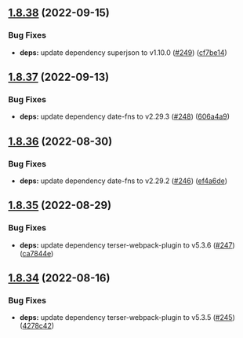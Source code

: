 ## [1.8.38](https://github.com/dds/bosabosa.org/compare/v1.8.37...v1.8.38) (2022-09-15)


### Bug Fixes

* **deps:** update dependency superjson to v1.10.0 ([#249](https://github.com/dds/bosabosa.org/issues/249)) ([cf7be14](https://github.com/dds/bosabosa.org/commit/cf7be1407f2cb12e2d57c95664fa48e020f40934))



## [1.8.37](https://github.com/dds/bosabosa.org/compare/v1.8.36...v1.8.37) (2022-09-13)


### Bug Fixes

* **deps:** update dependency date-fns to v2.29.3 ([#248](https://github.com/dds/bosabosa.org/issues/248)) ([606a4a9](https://github.com/dds/bosabosa.org/commit/606a4a9ed11fc8d1edbb916379693a540279bd61))



## [1.8.36](https://github.com/dds/bosabosa.org/compare/v1.8.35...v1.8.36) (2022-08-30)


### Bug Fixes

* **deps:** update dependency date-fns to v2.29.2 ([#246](https://github.com/dds/bosabosa.org/issues/246)) ([ef4a6de](https://github.com/dds/bosabosa.org/commit/ef4a6de3c60209ab0335d26c8e8577a2a7cedf5d))



## [1.8.35](https://github.com/dds/bosabosa.org/compare/v1.8.34...v1.8.35) (2022-08-29)


### Bug Fixes

* **deps:** update dependency terser-webpack-plugin to v5.3.6 ([#247](https://github.com/dds/bosabosa.org/issues/247)) ([ca7844e](https://github.com/dds/bosabosa.org/commit/ca7844e5185938523dd076edb2c4d3aa1a355c83))



## [1.8.34](https://github.com/dds/bosabosa.org/compare/v1.8.33...v1.8.34) (2022-08-16)


### Bug Fixes

* **deps:** update dependency terser-webpack-plugin to v5.3.5 ([#245](https://github.com/dds/bosabosa.org/issues/245)) ([4278c42](https://github.com/dds/bosabosa.org/commit/4278c42b66d83b1d66a9b60cedea83022fe0ad91))



